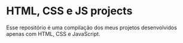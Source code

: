 # HTML, CSS e JS projects

Esse repositório é uma compilação dos meus projetos desenvolvidos apenas com HTML, CSS e JavaScript.
